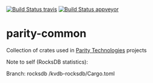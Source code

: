 [![Build Status travis][travis-image]][travis-url]
[![Build Status appveyor][appveyor-image]][appveyor-url]

[travis-image]: https://travis-ci.org/paritytech/parity-common.svg?branch=master
[travis-url]: https://travis-ci.org/paritytech/parity-common
[appveyor-image]: https://ci.appveyor.com/api/projects/status/github/paritytech/parity-common/branch/master?svg=true
[appveyor-url]: https://ci.appveyor.com/project/paritytech/parity-common/branch/master

# parity-common
Collection of crates used in [Parity Technologies](https://www.paritytech.io/) projects

Note to self (RocksDB statistics): 

Branch: rocksdb
/kvdb-rocksdb/Cargo.toml
